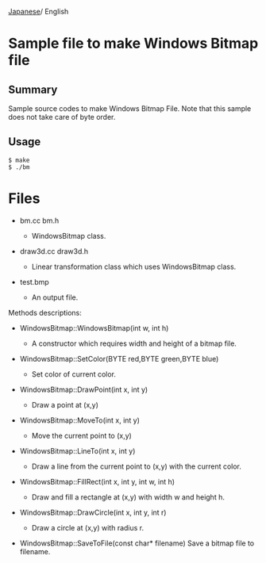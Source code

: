 [Japanese](README_ja.md)/ English

# Sample file to make Windows Bitmap file

## Summary

Sample source codes to make Windows Bitmap File.
Note that this sample does not take care of byte order. 

## Usage

    $ make
    $ ./bm

# Files
* bm.cc bm.h
    * WindowsBitmap class.

* draw3d.cc draw3d.h
    * Linear transformation class which uses WindowsBitmap class.

* test.bmp
    * An output file.

Methods descriptions:

- WindowsBitmap::WindowsBitmap(int w, int h)
    - A constructor which requires width and height of a bitmap file.

- WindowsBitmap::SetColor(BYTE red,BYTE green,BYTE blue)
    - Set color of current color.

- WindowsBitmap::DrawPoint(int x, int y)
    - Draw a point at (x,y)

- WindowsBitmap::MoveTo(int x, int y)
    - Move the current point to (x,y)

- WindowsBitmap::LineTo(int x, int y)
    - Draw a line from the current point to (x,y) with the current color.

- WindowsBitmap::FillRect(int x, int y, int w, int h)
    - Draw and fill a rectangle at (x,y) with width w and height h.

- WindowsBitmap::DrawCircle(int x, int y, int r)
    - Draw a circle at (x,y) with radius r.

- WindowsBitmap::SaveToFile(const char\* filename)
 Save a bitmap file to filename.
